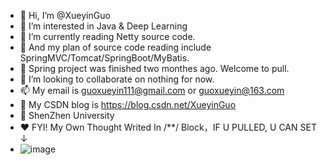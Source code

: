 - 👋 Hi, I’m @XueyinGuo
- 👀 I’m interested in Java & Deep Learning
- 🌱 I’m currently reading Netty source code.
- 🌱 And my plan of source code reading include SpringMVC/Tomcat/SpringBoot/MyBatis.
- 🌱 Spring project was finished two monthes ago. Welcome to pull.
- 💞️ I’m looking to collaborate on nothing for now.
- 📫 My email is guoxueyin111@gmail.com or guoxueyin@163.com
- 🐒 My CSDN blog is https://blog.csdn.net/XueyinGuo
- 📕 ShenZhen University
- ♥️ FYI!  My Own Thought Writed In /**/ Block，IF U PULLED, U CAN SET ↓
- ![image](https://user-images.githubusercontent.com/54173572/109785799-76a55100-7c47-11eb-8413-ca1eb43502ca.png)
